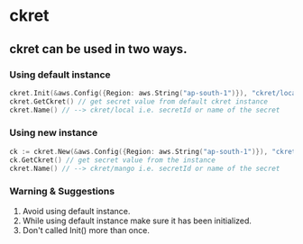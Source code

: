 # ckret

## ckret can be used in two ways.

### Using default instance
```go
ckret.Init(&aws.Config({Region: aws.String("ap-south-1")}), "ckret/local") // initialize default ckret instance
ckret.GetCkret() // get secret value from default ckret instance
ckret.Name() // --> ckret/local i.e. secretId or name of the secret
```

### Using new instance
```go
ck := ckret.New(&aws.Config({Region: aws.String("ap-south-1")}), "ckret/mango") // create and initialize new ckret instance
ck.GetCkret() // get secret value from the instance
ckret.Name() // --> ckret/mango i.e. secretId or name of the secret
```

### Warning & Suggestions
1. Avoid using default instance.
2. While using default instance make sure it has been initialized.
3. Don't called Init() more than once.


